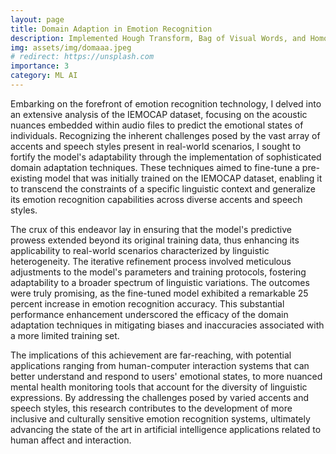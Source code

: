 ```yaml
---
layout: page
title: Domain Adaption in Emotion Recognition
description: Implemented Hough Transform, Bag of Visual Words, and Homography for precise scene analysis, augmented reality, and seamless image stitching
img: assets/img/domaaa.jpeg
# redirect: https://unsplash.com
importance: 3
category: ML AI
---
```


Embarking on the forefront of emotion recognition technology, I delved into an extensive analysis of the IEMOCAP dataset, focusing on the acoustic nuances embedded within audio files to predict the emotional states of individuals. Recognizing the inherent challenges posed by the vast array of accents and speech styles present in real-world scenarios, I sought to fortify the model's adaptability through the implementation of sophisticated domain adaptation techniques. These techniques aimed to fine-tune a pre-existing model that was initially trained on the IEMOCAP dataset, enabling it to transcend the constraints of a specific linguistic context and generalize its emotion recognition capabilities across diverse accents and speech styles.

The crux of this endeavor lay in ensuring that the model's predictive prowess extended beyond its original training data, thus enhancing its applicability to real-world scenarios characterized by linguistic heterogeneity. The iterative refinement process involved meticulous adjustments to the model's parameters and training protocols, fostering adaptability to a broader spectrum of linguistic variations. The outcomes were truly promising, as the fine-tuned model exhibited a remarkable 25 percent increase in emotion recognition accuracy. This substantial performance enhancement underscored the efficacy of the domain adaptation techniques in mitigating biases and inaccuracies associated with a more limited training set.

The implications of this achievement are far-reaching, with potential applications ranging from human-computer interaction systems that can better understand and respond to users' emotional states, to more nuanced mental health monitoring tools that account for the diversity of linguistic expressions. By addressing the challenges posed by varied accents and speech styles, this research contributes to the development of more inclusive and culturally sensitive emotion recognition systems, ultimately advancing the state of the art in artificial intelligence applications related to human affect and interaction.


